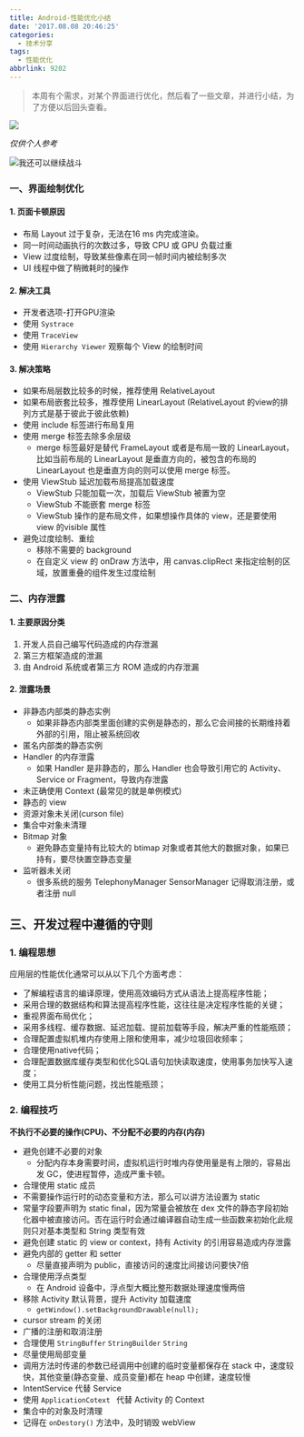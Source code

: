 ```yaml
---
title: Android-性能优化小结
date: '2017.08.08 20:46:25'
categories:
  - 技术分享
tags:
  - 性能优化
abbrlink: 9202
---
```


> 本周有个需求，对某个界面进行优化，然后看了一些文章，并进行小结，为了方便以后回头查看。

![](http://upload-images.jianshu.io/upload_images/4043475-7c357364ccfb7dbd.jpg?imageMogr2/auto-orient/strip%7CimageView2/2/w/1240)

<!-- more -->

*仅供个人参考*

![我还可以继续战斗](http://upload-images.jianshu.io/upload_images/4043475-323934e1385bfad3.gif?imageMogr2/auto-orient/strip)


### 一、界面绘制优化
#### 1. 页面卡顿原因
- 布局 Layout 过于复杂，无法在16 ms 内完成渲染。
- 同一时间动画执行的次数过多，导致 CPU 或 GPU 负载过重
- View 过度绘制，导致某些像素在同一帧时间内被绘制多次
- UI 线程中做了稍微耗时的操作

#### 2. 解决工具
- 开发者选项-打开GPU渲染
- 使用 `Systrace`
- 使用 `TraceView`
- 使用 `Hierarchy Viewer` 观察每个 View 的绘制时间

#### 3. 解决策略
- 如果布局层数比较多的时候，推荐使用 RelativeLayout
- 如果布局嵌套比较多，推荐使用 LinearLayout (RelativeLayout 的view的排列方式是基于彼此于彼此依赖)
- 使用 include 标签进行布局复用
- 使用 merge 标签去除多余层级
	- merge 标签最好是替代 FrameLayout 或者是布局一致的 LinearLayout，比如当前布局的 LinearLayout 是垂直方向的，被包含的布局的 LinearLayout 也是垂直方向的则可以使用 merge 标签。
- 使用 ViewStub 延迟加载布局提高加载速度
	- ViewStub 只能加载一次，加载后 ViewStub 被置为空 
	- ViewStub 不能嵌套 merge 标签
	- ViewStub 操作的是布局文件，如果想操作具体的 view，还是要使用 view 的visible 属性
- 避免过度绘制、重绘
	- 移除不需要的 background
	- 在自定义 view 的 onDraw 方法中，用 canvas.clipRect 来指定绘制的区域，放置重叠的组件发生过度绘制

 
### 二、内存泄露
#### 1. 主要原因分类
1. 开发人员自己编写代码造成的内存泄漏
2. 第三方框架造成的泄漏
3. 由 Android 系统或者第三方 ROM 造成的内存泄漏

#### 2. 泄露场景

- 非静态内部类的静态实例
	- 如果非静态内部类里面创建的实例是静态的，那么它会间接的长期维持着外部的引用，阻止被系统回收
- 匿名内部类的静态实例
- Handler 的内存泄露
	- 如果 Handler 是非静态的，那么 Handler 也会导致引用它的 Activity、Service or Fragment，导致内存泄露
- 未正确使用 Context (最常见的就是单例模式)
- 静态的 view
- 资源对象未关闭(curson file)
- 集合中对象未清理
- Bitmap 对象
	- 避免静态变量持有比较大的 btimap 对象或者其他大的数据对象，如果已持有，要尽快置空静态变量
- 监听器未关闭
	- 很多系统的服务 TelephonyManager SensorManager 记得取消注册，或者注册 null



## 三、开发过程中遵循的守则
### 1. 编程思想
应用层的性能优化通常可以从以下几个方面考虑：

- 了解编程语言的编译原理，使用高效编码方式从语法上提高程序性能；
- 采用合理的数据结构和算法提高程序性能，这往往是决定程序性能的关键；
- 重视界面布局优化；
- 采用多线程、缓存数据、延迟加载、提前加载等手段，解决严重的性能瓶颈；
- 合理配置虚拟机堆内存使用上限和使用率，减少垃圾回收频率；
- 合理使用native代码；
- 合理配置数据库缓存类型和优化SQL语句加快读取速度，使用事务加快写入速度；
- 使用工具分析性能问题，找出性能瓶颈；


### 2. 编程技巧

**不执行不必要的操作(CPU)、不分配不必要的内存(内存)**

- 避免创建不必要的对象
	- 分配内存本身需要时间，虚拟机运行时堆内存使用量是有上限的，容易出发 GC，使进程暂停，造成严重卡顿。
- 合理使用 static 成员
- 不需要操作运行时的动态变量和方法，那么可以讲方法设置为 static
- 常量字段要声明为 static final，因为常量会被放在 dex 文件的静态字段初始化器中被直接访问。否在运行时会通过编译器自动生成一些函数来初始化此规则只对基本类型和 String 类型有效
- 避免创建 static 的 view or context，持有 Activity 的引用容易造成内存泄露
- 避免内部的 getter 和 setter
	- 尽量直接声明为 public，直接访问的速度比间接访问要快7倍
- 合理使用浮点类型
	- 在 Android 设备中，浮点型大概比整形数据处理速度慢两倍
- 移除 Activity 默认背景，提升 Activity 加载速度
	- `getWindow().setBackgroundDrawable(null);`
- cursor stream 的关闭
- 广播的注册和取消注册
- 合理使用 `StringBuffer` `StringBuilder` `String`
- 尽量使用局部变量
- 调用方法时传递的参数已经调用中创建的临时变量都保存在 stack 中，速度较快，其他变量(静态变量、成员变量)都在 heap 中创建，速度较慢
- IntentService 代替 Service
- 使用 `ApplicationCotext ` 代替 Activity 的 Context
- 集合中的对象及时清理
- 记得在 `onDestory()` 方法中，及时销毁 webView
